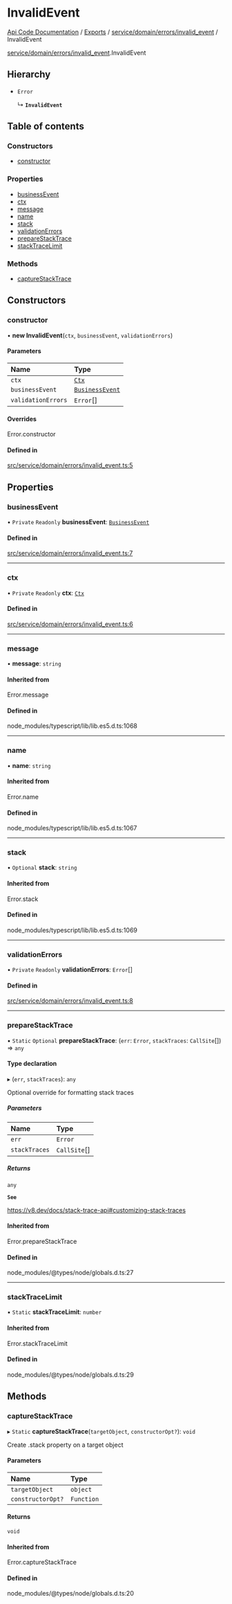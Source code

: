 # InvalidEvent
 
[Api Code Documentation](../README.md) / [Exports](../modules.md) / [service/domain/errors/invalid\_event](../modules/service_domain_errors_invalid_event.md) / InvalidEvent

[service/domain/errors/invalid\_event](../modules/service_domain_errors_invalid_event.md).InvalidEvent

## Hierarchy

- `Error`

  ↳ **`InvalidEvent`**

## Table of contents

### Constructors

- [constructor](service_domain_errors_invalid_event.InvalidEvent.md#constructor)

### Properties

- [businessEvent](service_domain_errors_invalid_event.InvalidEvent.md#businessevent)
- [ctx](service_domain_errors_invalid_event.InvalidEvent.md#ctx)
- [message](service_domain_errors_invalid_event.InvalidEvent.md#message)
- [name](service_domain_errors_invalid_event.InvalidEvent.md#name)
- [stack](service_domain_errors_invalid_event.InvalidEvent.md#stack)
- [validationErrors](service_domain_errors_invalid_event.InvalidEvent.md#validationerrors)
- [prepareStackTrace](service_domain_errors_invalid_event.InvalidEvent.md#preparestacktrace)
- [stackTraceLimit](service_domain_errors_invalid_event.InvalidEvent.md#stacktracelimit)

### Methods

- [captureStackTrace](service_domain_errors_invalid_event.InvalidEvent.md#capturestacktrace)

## Constructors

### constructor

• **new InvalidEvent**(`ctx`, `businessEvent`, `validationErrors`)

#### Parameters

| Name | Type |
| :------ | :------ |
| `ctx` | [`Ctx`](../interfaces/lib_ctx.Ctx.md) |
| `businessEvent` | [`BusinessEvent`](../modules/service_domain_business_event.md#businessevent) |
| `validationErrors` | `Error`[] |

#### Overrides

Error.constructor

#### Defined in

[src/service/domain/errors/invalid_event.ts:5](https://github.com/openkfw/TruBudget/blob/648f2bb/api/src/service/domain/errors/invalid_event.ts#L5)

## Properties

### businessEvent

• `Private` `Readonly` **businessEvent**: [`BusinessEvent`](../modules/service_domain_business_event.md#businessevent)

#### Defined in

[src/service/domain/errors/invalid_event.ts:7](https://github.com/openkfw/TruBudget/blob/648f2bb/api/src/service/domain/errors/invalid_event.ts#L7)

___

### ctx

• `Private` `Readonly` **ctx**: [`Ctx`](../interfaces/lib_ctx.Ctx.md)

#### Defined in

[src/service/domain/errors/invalid_event.ts:6](https://github.com/openkfw/TruBudget/blob/648f2bb/api/src/service/domain/errors/invalid_event.ts#L6)

___

### message

• **message**: `string`

#### Inherited from

Error.message

#### Defined in

node_modules/typescript/lib/lib.es5.d.ts:1068

___

### name

• **name**: `string`

#### Inherited from

Error.name

#### Defined in

node_modules/typescript/lib/lib.es5.d.ts:1067

___

### stack

• `Optional` **stack**: `string`

#### Inherited from

Error.stack

#### Defined in

node_modules/typescript/lib/lib.es5.d.ts:1069

___

### validationErrors

• `Private` `Readonly` **validationErrors**: `Error`[]

#### Defined in

[src/service/domain/errors/invalid_event.ts:8](https://github.com/openkfw/TruBudget/blob/648f2bb/api/src/service/domain/errors/invalid_event.ts#L8)

___

### prepareStackTrace

▪ `Static` `Optional` **prepareStackTrace**: (`err`: `Error`, `stackTraces`: `CallSite`[]) => `any`

#### Type declaration

▸ (`err`, `stackTraces`): `any`

Optional override for formatting stack traces

##### Parameters

| Name | Type |
| :------ | :------ |
| `err` | `Error` |
| `stackTraces` | `CallSite`[] |

##### Returns

`any`

**`See`**

https://v8.dev/docs/stack-trace-api#customizing-stack-traces

#### Inherited from

Error.prepareStackTrace

#### Defined in

node_modules/@types/node/globals.d.ts:27

___

### stackTraceLimit

▪ `Static` **stackTraceLimit**: `number`

#### Inherited from

Error.stackTraceLimit

#### Defined in

node_modules/@types/node/globals.d.ts:29

## Methods

### captureStackTrace

▸ `Static` **captureStackTrace**(`targetObject`, `constructorOpt?`): `void`

Create .stack property on a target object

#### Parameters

| Name | Type |
| :------ | :------ |
| `targetObject` | `object` |
| `constructorOpt?` | `Function` |

#### Returns

`void`

#### Inherited from

Error.captureStackTrace

#### Defined in

node_modules/@types/node/globals.d.ts:20
